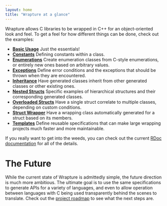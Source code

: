 ```yaml
---
layout: home
title: "Wrapture at a glance"
---
```


Wrapture allows C libraries to be wrapped in C++ for an object-oriented look and
feel. To get a feel for how different things can be done, check out the
examples:

 * **[Basic Usage](./examples/basic.html)** Just the essentials!
 * **[Constants](./examples/constants.html)** Defining constants within a class.
 * **[Enumerations](./examples/enumerations.html)** Create enumeration classes
   from C-style enumerations, or entirely new ones based on arbitrary values.
 * **[Exceptions](./examples/exceptions.html)** Define error conditions and
   the exceptions that should be thrown when they are encountered.
 * **[Inheritance](./examples/inheritance.html)** Have generated classes inherit
   from other generated classes or other existing ones.
 * **[Nested Structs](./examples/nested_structs.html)** Specific examples of
   hierarchical structures and their corresponding generated classes.
 * **[Overloaded Structs](./examples/overloaded_struct.html)** Have a single
   struct correlate to multiple classes, depending on custom conditions.
 * **[Struct Wrapper](./examples/struct_wrapper.html)** Have a wrapping class
   automatically generated for a struct based on its members.
 * **[Templates](./examples/templates.html)** Define reusable specifications
   that can make large wrapping projects much faster and more maintainable.

If you really want to get into the weeds, you can check out the current
[RDoc documentation](./rdoc/latest) for all of the details.

# The Future

While the current state of Wrapture is admittedly simple, the future direction
is much more ambitious. The ultimate goal is to use the same specifications to
generate APIs for a variety of languages, and even to allow operation between
languages with C being used transparently behind the scenes to translate. Check
out the [project roadmap](./roadmap.html) to see what the next steps are.
